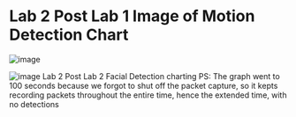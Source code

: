 # Lab 2 Post Lab 1 Image of Motion Detection Chart
 ![image](https://github.com/jaiecodes/CS437_Post_Labs/assets/72780632/a507c707-9642-4521-a6f4-174646e4e178)



![image](https://github.com/jaiecodes/CS437_Post_Labs/assets/72780632/39db0ed9-ebf2-4c8e-9c78-540aada2a368)
Lab 2 Post Lab 2 Facial Detection charting
PS: The graph went to 100 seconds because we forgot to shut off the packet capture, so it kepts recording packets throughout the entire time, hence the extended time, with no detections
